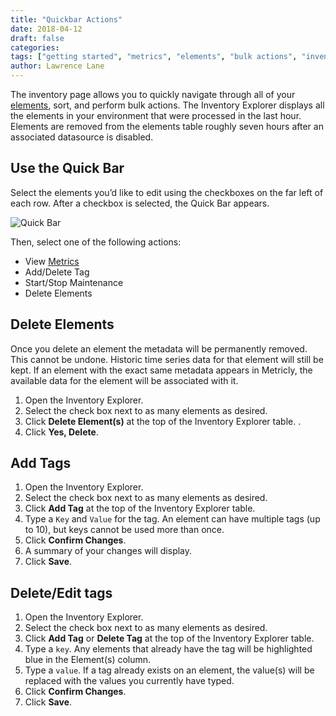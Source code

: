 ```yaml
---
title: "Quickbar Actions"
date: 2018-04-12
draft: false
categories:
tags: ["getting started", "metrics", "elements", "bulk actions", "inventory page" ]
author: Lawrence Lane
---
```

The inventory page allows you to quickly navigate through all of your [elements][1], sort, and perform bulk actions. The Inventory Explorer displays all the elements in your environment that were processed in the last hour. Elements are removed from the elements table roughly seven hours after an associated datasource is disabled.

## Use the Quick Bar
Select the elements you’d like to edit using the checkboxes on the far left of each row. After a checkbox is selected, the Quick Bar appears.

![Quick Bar](/images/inventory-actions/quick-bar.png)

Then, select one of the following actions:

- View [Metrics][2]
- Add/Delete Tag
- Start/Stop Maintenance
- Delete Elements

## Delete Elements
Once you delete an element the metadata will be permanently removed. This cannot be undone. Historic time series data for that element will still be kept. If an element with the exact same metadata appears in Metricly, the available data for the element will be associated with it.

1. Open the Inventory Explorer.
2. Select the check box next to as many elements as desired.
3. Click **Delete Element(s)** at the top of the Inventory Explorer table. .
4. Click **Yes, Delete**.

## Add Tags
1. Open the Inventory Explorer.
2. Select the check box next to as many elements as desired.
3. Click **Add Tag** at the top of the Inventory Explorer table.
4. Type a `Key` and `Value` for the tag. An element can have multiple tags (up to 10), but keys cannot be used more than once.
5. Click **Confirm Changes**.
6. A summary of your changes will display.
7. Click **Save**.

## Delete/Edit tags
1. Open the Inventory Explorer.
2. Select the check box next to as many elements as desired.
3. Click **Add Tag** or **Delete Tag** at the top of the Inventory Explorer table.
4. Type a `key`. Any elements that already have the tag will be highlighted blue in the Element(s) column.
5. Type a `value`. If a tag already exists on an element, the value(s) will be replaced with the values you currently have typed.
6. Click **Confirm Changes**.
7. Click **Save**.




[1]: adfa
[2]: /data-visualization/metrics
